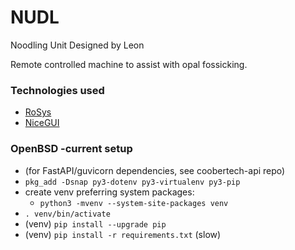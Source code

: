 # NUDL

Noodling Unit Designed by Leon

Remote controlled machine to assist with opal fossicking.

### Technologies used

 - [RoSys](https://github.com/zauberzeug/rosys)
 - [NiceGUI](https://github.com/zauberzeug/nicegui)

### OpenBSD -current setup

 - (for FastAPI/guvicorn dependencies, see coobertech-api repo)
 - `pkg_add -Dsnap py3-dotenv py3-virtualenv py3-pip`
 - create venv preferring system packages:
   - `python3 -mvenv --system-site-packages venv`
 - `. venv/bin/activate`
 - (venv) `pip install --upgrade pip`
 - (venv) `pip install -r requirements.txt` (slow)
